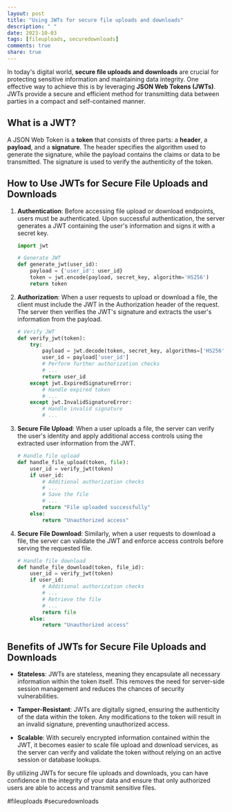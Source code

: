 ```yaml
---
layout: post
title: "Using JWTs for secure file uploads and downloads"
description: " "
date: 2023-10-03
tags: [fileuploads, securedownloads]
comments: true
share: true
---
```


In today's digital world, **secure file uploads and downloads** are crucial for protecting sensitive information and maintaining data integrity. One effective way to achieve this is by leveraging **JSON Web Tokens (JWTs)**. JWTs provide a secure and efficient method for transmitting data between parties in a compact and self-contained manner.

## What is a JWT?

A JSON Web Token is a **token** that consists of three parts: a **header**, a **payload**, and a **signature**. The header specifies the algorithm used to generate the signature, while the payload contains the claims or data to be transmitted. The signature is used to verify the authenticity of the token.

## How to Use JWTs for Secure File Uploads and Downloads

1. **Authentication**: Before accessing file upload or download endpoints, users must be authenticated. Upon successful authentication, the server generates a JWT containing the user's information and signs it with a secret key.

    ```python
    import jwt

    # Generate JWT
    def generate_jwt(user_id):
        payload = {'user_id': user_id}
        token = jwt.encode(payload, secret_key, algorithm='HS256')
        return token
    ```
    
2. **Authorization**: When a user requests to upload or download a file, the client must include the JWT in the Authorization header of the request. The server then verifies the JWT's signature and extracts the user's information from the payload.

    ```python
    # Verify JWT
    def verify_jwt(token):
        try:
            payload = jwt.decode(token, secret_key, algorithms=['HS256'])
            user_id = payload['user_id']
            # Perform further authorization checks
            # ...
            return user_id
        except jwt.ExpiredSignatureError:
            # Handle expired token
            # ...
        except jwt.InvalidSignatureError:
            # Handle invalid signature
            # ...
    ```

3. **Secure File Upload**: When a user uploads a file, the server can verify the user's identity and apply additional access controls using the extracted user information from the JWT.

    ```python
    # Handle file upload
    def handle_file_upload(token, file):
        user_id = verify_jwt(token)
        if user_id:
            # Additional authorization checks
            # ...
            # Save the file
            # ...
            return "File uploaded successfully"
        else:
            return "Unauthorized access"
    ```

4. **Secure File Download**: Similarly, when a user requests to download a file, the server can validate the JWT and enforce access controls before serving the requested file.

    ```python
    # Handle file download
    def handle_file_download(token, file_id):
        user_id = verify_jwt(token)
        if user_id:
            # Additional authorization checks
            # ...
            # Retrieve the file
            # ...
            return file
        else:
            return "Unauthorized access"
    ```

## Benefits of JWTs for Secure File Uploads and Downloads

- **Stateless**: JWTs are stateless, meaning they encapsulate all necessary information within the token itself. This removes the need for server-side session management and reduces the chances of security vulnerabilities.

- **Tamper-Resistant**: JWTs are digitally signed, ensuring the authenticity of the data within the token. Any modifications to the token will result in an invalid signature, preventing unauthorized access.

- **Scalable**: With securely encrypted information contained within the JWT, it becomes easier to scale file upload and download services, as the server can verify and validate the token without relying on an active session or database lookups.

By utilizing JWTs for secure file uploads and downloads, you can have confidence in the integrity of your data and ensure that only authorized users are able to access and transmit sensitive files.

#fileuploads #securedownloads